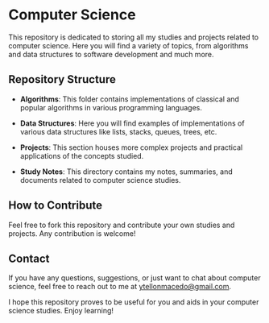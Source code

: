 # Computer Science

This repository is dedicated to storing all my studies and projects related to computer science. Here you will find a variety of topics, from algorithms and data structures to software development and much more.

## Repository Structure

- **Algorithms**: This folder contains implementations of classical and popular algorithms in various programming languages.

- **Data Structures**: Here you will find examples of implementations of various data structures like lists, stacks, queues, trees, etc.

- **Projects**: This section houses more complex projects and practical applications of the concepts studied.

- **Study Notes**: This directory contains my notes, summaries, and documents related to computer science studies.

## How to Contribute

Feel free to fork this repository and contribute your own studies and projects. Any contribution is welcome!

## Contact

If you have any questions, suggestions, or just want to chat about computer science, feel free to reach out to me at [ytellonmacedo@gmail.com](mailto:ytellonmacedo@gmail.com).

I hope this repository proves to be useful for you and aids in your computer science studies. Enjoy learning!
